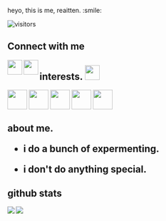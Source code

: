 
</p>
<div size='20px'> heyo, this is me, reaitten. :smile: 

![visitors](https://visitor-badge.glitch.me/badge?page_id=reaitten.reaitten)
<h2 align='left'> Connect with me</h2>
<p align = 'left'>
<a href = 'https://www.twitter.com/@knotreaitten'> <img width = '33px' align= 'left' src="https://raw.githubusercontent.com/rahulbanerjee26/githubAboutMeGenerator/main/icons/twitter.svg"/></a> 
<a href = 'https://www.github.com/reaitten'> <img width = '33px' align= 'left' src="https://raw.githubusercontent.com/rahulbanerjee26/githubAboutMeGenerator/main/icons/github.svg"/></a> 
  



## interests. <img src = "https://media2.giphy.com/media/QssGEmpkyEOhBCb7e1/giphy.gif?cid=ecf05e47a0n3gi1bfqntqmob8g9aid1oyj2wr3ds3mg700bl&rid=giphy.gif" width = 33px> 
<p align = 'left'>
<img width ='44px' align='center' src ='https://raw.githubusercontent.com/rahulbanerjee26/githubAboutMeGenerator/main/icons/android.svg'>
<img width ='44px' align='center' src ='https://raw.githubusercontent.com/rahulbanerjee26/githubAboutMeGenerator/main/icons/youtube.svg'>
<img width ='44px' align='center' src ='https://raw.githubusercontent.com/rahulbanerjee26/githubAboutMeGenerator/main/icons/cpp.svg'>
<img width ='44px' align='center' src ='https://raw.githubusercontent.com/rahulbanerjee26/githubAboutMeGenerator/main/icons/discord.svg'>
<img width ='44px' align='center' src ='https://raw.githubusercontent.com/rahulbanerjee26/githubAboutMeGenerator/main/icons/python.svg'>
<br>
</p>
<h2> about me.

- i do a bunch of expermenting.

- i don't do anything special.


## github stats
<a href="https://github.com/anuraghazra/github-readme-stats">
<img align="left" src="https://github-readme-stats.vercel.app/api?username=reaitten&count_private=true&show_icons=true&theme=default" />
</a>
  
<a href="https://github.com/anuraghazra/convoychat">
<img align="left" src="https://github-readme-stats.vercel.app/api/top-langs/?username=reaitten&theme=default" />
</a>

<!-- BLOG-POST-LIST:START -->
<!-- BLOG-POST-LIST:END -->


